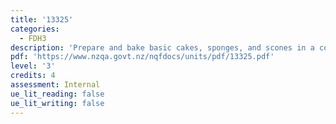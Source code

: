 ```yaml
---
title: '13325'
categories:
  - FDH3
description: 'Prepare and bake basic cakes, sponges, and scones in a commercial kitchen '
pdf: 'https://www.nzqa.govt.nz/nqfdocs/units/pdf/13325.pdf'
level: '3'
credits: 4
assessment: Internal
ue_lit_reading: false
ue_lit_writing: false
---
```


